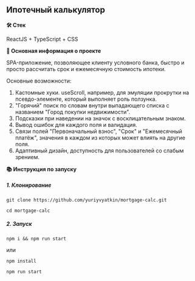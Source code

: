 ## Ипотечный калькулятор

**🛠️ Стек**

ReactJS + TypeScript + CSS

**💬 Основная информация о проекте**

SPA-приложение, позволяющее клиенту условного банка, быстро и просто рассчитать срок и ежемесячную стоимость ипотеки.

Основные возможности:
1. Кастомные хуки. useScroll, например, для эмуляции прокрутки на псевдо-элементе, который выполняет роль ползунка.
2. "Горячий" поиск по словам внутри выпадающего списка с названием "Город покупки недвижимости".
3. Подсказки при наведении на значок с восклицательным знаком.
4. Вывод ошибок для каждого поля и валидация.
5. Связи полей "Первоначальный взнос", "Срок" и "Ежемесячный платёж", значения в каждом из которых может влиять на другие поля.
6. Адаптивный дизайн, доступность для пользователей со слабым зрением.

**📚 Инструкция по запуску**

##### 1. Клонирование

```
git clone https://github.com/yuriyvyatkin/mortgage-calc.git
```

```
cd mortgage-calc
```

##### 2. Запуск

```
npm i && npm run start
```

или

```
npm install
```

```
npm run start
```
